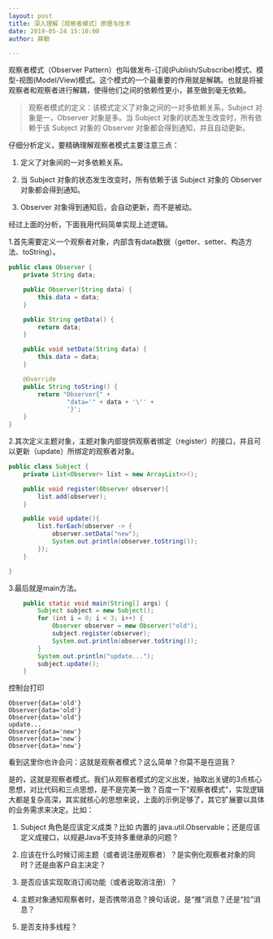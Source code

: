 ```yaml
---
layout: post
title: 深入理解［观察者模式］原理与技术
date: 2019-05-24 15:10:00
author: 薛勤

---
```

观察者模式（Observer Pattern）也叫做发布-订阅(Publish/Subscribe)模式、模型-视图(Model/View)模式。这个模式的一个最重要的作用就是解耦。也就是将被观察者和观察者进行解耦，使得他们之间的依赖性更小，甚至做到毫无依赖。

> 观察者模式的定义：该模式定义了对象之间的一对多依赖关系，Subject 对象是一，Observer 对象是多。当 Subject 对象的状态发生改变时，所有依赖于该 Subject 对象的 Observer 对象都会得到通知，并且自动更新。
>

仔细分析定义，要精确理解观察者模式主要注意三点：

1. 定义了对象间的一对多依赖关系。

2. 当 Subject 对象的状态发生改变时，所有依赖于该 Subject 对象的 Observer 对象都会得到通知。

3. Observer 对象得到通知后，会自动更新，而不是被动。

经过上面的分析，下面我用代码简单实现上述逻辑。

1.首先需要定义一个观察者对象，内部含有data数据（getter、setter、构造方法、toString）。

```java
public class Observer {
    private String data;

    public Observer(String data) {
        this.data = data;
    }

    public String getData() {
        return data;
    }

    public void setData(String data) {
        this.data = data;
    }

    @Override
    public String toString() {
        return "Observer{" +
                "data='" + data + '\'' +
                '}';
    }
}
```

2.其次定义主题对象，主题对象内部提供观察者绑定（register）的接口，并且可以更新（update）所绑定的观察者对象。

```java
public class Subject {
    private List<Observer> list = new ArrayList<>();

    public void register(Observer observer){
        list.add(observer);
    }

    public void update(){
        list.forEach(observer -> {
            observer.setData("new");
            System.out.println(observer.toString());
        });
    }

}
```

3.最后就是main方法。

```java
    public static void main(String[] args) {
        Subject subject = new Subject();
        for (int i = 0; i < 3; i++) {
            Observer observer = new Observer("old");
            subject.register(observer);
            System.out.println(observer.toString());
        }
        System.out.println("update...");
        subject.update();
    }
```

控制台打印

```
Observer{data='old'}
Observer{data='old'}
Observer{data='old'}
update...
Observer{data='new'}
Observer{data='new'}
Observer{data='new'}
```

看到这里你也许会问：这就是观察者模式？这么简单？你莫不是在逗我？

是的，这就是观察者模式。我们从观察者模式的定义出发，抽取出关键的3点核心思想，对比代码和三点思想，是不是完美一致？百度一下"观察者模式"，实现逻辑大都是复杂高深，其实就核心的思想来说，上面的示例足够了，其它扩展要以具体的业务需求来决定。比如：

1. Subject 角色是应该定义成类？比如 内置的 java.util.Observable；还是应该定义成接口，以规避Java不支持多重继承的问题？

2. 应该在什么时候订阅主题（或者说注册观察者）？是实例化观察者对象的同时？还是由客户自主决定？

3. 是否应该实现取消订阅功能（或者说取消注册）？

4. 主题对象通知观察者时，是否携带消息？换句话说，是“推”消息？还是“拉”消息？

5. 是否支持多线程？



